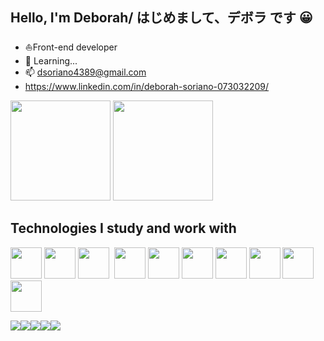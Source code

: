 ### <h2>Hello, I'm Deborah/ はじめまして、デボラ です 😀</h2> 

- ⛵Front-end developer
- 🌱 Learning...
- 📫 dsoriano4389@gmail.com
- https://www.linkedin.com/in/deborah-soriano-073032209/

<div>
<img height="160em" src="https://github-readme-stats.vercel.app/api?username=dsoriano89&show_icons=true&theme=dracula"/>
<img height="160em" src="https://github-readme-stats.vercel.app/api/top-langs/?username=dsoriano89&theme=dracula&layout=compact"/>
</div>

<h2>Technologies I study and work with</h2>


<img height="50px" src="![image](https://github.com/dsoriano89/dsoriano89/assets/80492355/827755bd-a28a-40a6-9c1d-3fd2198f65ca)"/>
<img height="50px" src="https://e7.pngegg.com/pngimages/239/228/png-clipart-html-css3-cascading-style-sheets-logo-markup-language-digital-agency-miscellaneous-blue.png"/>
<img height="50px" src="https://logospng.org/wp-content/uploads/javascript.png"/>
<img height="50px" scr="https://upload.wikimedia.org/wikipedia/commons/thumb/9/96/Sass_Logo_Color.svg/1200px-Sass_Logo_Color.svg.png"/>
<img height="50px" src="![image](https://github.com/dsoriano89/dsoriano89/assets/80492355/50b5534e-10c2-4299-95b3-c0eb81087e4b)
"/>
<img height="50px" src="https://logospng.org/wp-content/uploads/typescript.png"/>
<img height="50px" src="https://upload.wikimedia.org/wikipedia/commons/9/93/Wordpress_Blue_logo.png"/>
<img height="50px" src="https://logospng.org/wp-content/uploads/vue-js.png"/>
<img height="50px" src="![image](https://github.com/dsoriano89/dsoriano89/assets/80492355/94c4c209-2266-43a0-b8f4-0cee5f48c725)
"/>
<img height="50px" src="![image](https://github.com/dsoriano89/dsoriano89/assets/80492355/27873b9d-aa80-4015-aeee-2048069961b3)
"/>
<img height="50px" src="https://upload.wikimedia.org/wikipedia/commons/thumb/3/33/Figma-logo.svg/1667px-Figma-logo.svg.png"/>


<img src="https://img.shields.io/badge/HTML5-E34F26?style=for-the-badge&logo=html5&logoColor=white"/><img src="https://img.shields.io/badge/CSS3-1572B6?style=for-the-badge&logo=css3&logoColor=white"/><img src="https://img.shields.io/badge/JavaScript-F7DF1E?style=for-the-badge&logo=javascript&logoColor=black"/><img src="https://img.shields.io/badge/Figma-C71585?style=for-the-badge&logo=figma&logoColor=white"/><img src="https://img.shields.io/badge/Vue.js-35495E?style=for-the-badge&logo=vuedotjs&logoColor=4FC08D"/>

